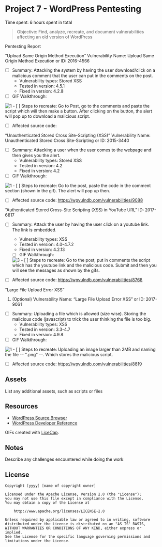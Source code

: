 # Project 7 - WordPress Pentesting

Time spent: 6 hours spent in total

> Objective: Find, analyze, recreate, and document vulnerabilities affecting an old version of WordPress

Pentesting Report

“Upload Same Origin Method Execution”
Vulnerability Name: Upload Same Origin Method Execution or ID: 2016-4566
  - [ ] Summary: Attacking the system by having the user download/click on a malicious comment that the user can put in the comments on the post. 
    - Vulnerability types: Stored XSS
    - Tested in version: 4.5.1
    - Fixed in version: 4.2.8
  - [ ] GIF Walkthrough: 
   <img src="https://github.com/JauharAkash/Codepathweek7/blob/master/1.gif" alt="1" title="1" />
  - [ ] Steps to recreate: Go to Post, go to the comments and paste the script which will then make a button. After clicking on the button, the alert will pop up to download a malicious script.
  
  - [ ] Affected source code:

“Unauthenticated Stored Cross Site-Scripting (XSS)”
Vulnerability Name: Unauthenticated Stored Cross Site-Scripting or ID: 2015-3440
  - [ ] Summary: Attacking a user when the user comes to the webpage and then gives you the alert.
    - Vulnerability types: Stored XSS
    - Tested in version: 4.2
    - Fixed in version: 4.2
  - [ ] GIF Walkthrough: 
  <img src="https://github.com/JauharAkash/Codepathweek7/blob/master/2.gif" alt="1" title="1" />
  - [ ] Steps to recreate: Go to the post, paste the code in the comment section (shown in the gif). The alert will pop up then.
 
 - [ ] Affected source code: https://wpvulndb.com/vulnerabilities/9088

“Authenticated Stored Cross-Site Scripting (XSS) in YouTube URL” ID: 2017-6817
- [ ] Summary: Attack the user by having the user click on a youtube link. The link is embedded.
    - Vulnerability types: XSS
    - Tested in version: 4.0-4.7.2
    - Fixed in version: 4.2.13
  - [ ] GIF Walkthrough: 
  <img src="https://github.com/JauharAkash/Codepathweek7/blob/master/3.gif" alt="3" title="1" />
  - [ ] Steps to recreate: Go to the post, put in comments the script which has the youtube link and the malicious code. Submit and then you will see the messages as shown by the gifs.

- [ ] Affected source code: https://wpvulndb.com/vulnerabilities/8768

“Large File Upload Error XSS”
1. (Optional) Vulnerability Name: “Large File Upload Error XSS” or ID: 2017-9061
  - [ ] Summary: Uploading a file which is allowed (size wise). Storing the malicious code (javascript) to trick the user thinking the file is too big.
    - Vulnerability types: XSS
    - Tested in version: 3.3-4.7
    - Fixed in version: 4.9.8
  - [ ] GIF Walkthrough: 
  <img src="https://github.com/JauharAkash/Codepathweek7/blob/master/4.gif" alt="1" title="1" /> 
  - [ ] Steps to recreate: Uploading an image larger than 2MB and naming the file -- "<img "src=x onerror=alert(1)">.png" --. Which stores the malicious script.
 
 - [ ] Affected source code:  https://wpvulndb.com/vulnerabilities/8819

## Assets

List any additional assets, such as scripts or files

## Resources

- [WordPress Source Browser](https://core.trac.wordpress.org/browser/)
- [WordPress Developer Reference](https://developer.wordpress.org/reference/)

GIFs created with [LiceCap](http://www.cockos.com/licecap/).

## Notes

Describe any challenges encountered while doing the work

## License

    Copyright [yyyy] [name of copyright owner]

    Licensed under the Apache License, Version 2.0 (the "License");
    you may not use this file except in compliance with the License.
    You may obtain a copy of the License at

        http://www.apache.org/licenses/LICENSE-2.0

    Unless required by applicable law or agreed to in writing, software
    distributed under the License is distributed on an "AS IS" BASIS,
    WITHOUT WARRANTIES OR CONDITIONS OF ANY KIND, either express or implied.
    See the License for the specific language governing permissions and
    limitations under the License.

